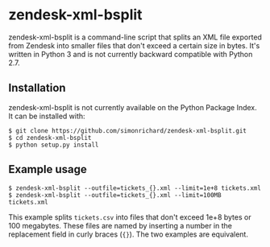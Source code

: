 zendesk-xml-bsplit
==================

zendesk-xml-bsplit is a command-line script that splits an XML file exported from Zendesk into smaller files that don't exceed a certain size in bytes.
It's written in Python 3 and is not currently backward compatible with Python 2.7.

Installation
------------

zendesk-xml-bsplit is not currently available on the Python Package Index. It can be installed with:

    $ git clone https://github.com/simonrichard/zendesk-xml-bsplit.git
    $ cd zendesk-xml-bsplit
    $ python setup.py install

Example usage
-------------

    $ zendesk-xml-bsplit --outfile=tickets_{}.xml --limit=1e+8 tickets.xml
    $ zendesk-xml-bsplit --outfile=tickets_{}.xml --limit=100MB tickets.xml

This example splits `tickets.csv` into files that don't exceed 1e+8 bytes or 100 megabytes.
These files are named by inserting a number in the replacement field in curly braces (`{}`).
The two examples are equivalent.

